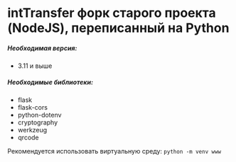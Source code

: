# intTransfer форк старого проекта (NodeJS), переписанный на Python

##### Необходимая версия:
- 3.11 и выше

##### Необходимые библиотеки:
- flask
- flask-cors
- python-dotenv
- cryptography
- werkzeug
- qrcode

Рекомендуется использовать виртуальную среду: `python -m venv www`